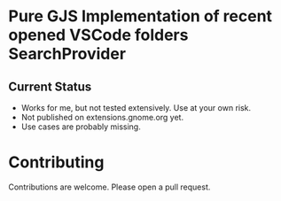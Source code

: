 # Pure GJS Implementation of recent opened VSCode folders SearchProvider

## Current Status

* Works for me, but not tested extensively. Use at your own risk.
* Not published on extensions.gnome.org yet.
* Use cases are probably missing.

# Contributing

Contributions are welcome. Please open a pull request.
